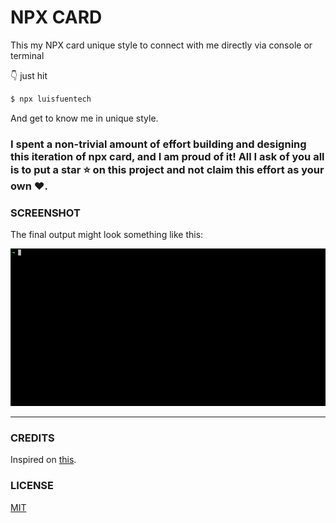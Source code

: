 # NPX CARD

This my NPX card unique style to connect with me directly via console or terminal

👇 just hit

```bash
$ npx luisfuentech
```

And get to know me in unique style.

### I spent a non-trivial amount of effort building and designing this iteration of npx card, and I am proud of it! All I ask of you all is to put a **star** ⭐ on this project and not claim this effort as your own ♥.

### SCREENSHOT

The final output might look something like this:

![image](https://github.com/LuisFuenTech/npx_card-dev/blob/master/demo.gif)

<hr/>

### CREDITS

Inspired on [this](https://github.com/anmol098/npx_card).

### LICENSE

[MIT]()

